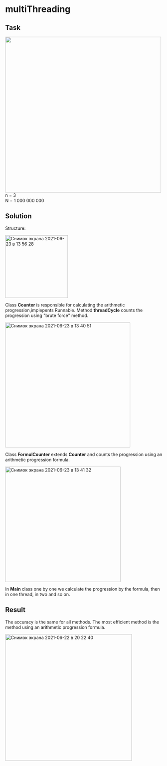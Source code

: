 # multiThreading
## Task
<img src="https://user-images.githubusercontent.com/85234616/123069897-ed936f00-d41b-11eb-8c15-3aa38cac1528.jpg" width="500">
n = 3 <br/>
N = 1 000 000 000

## Solution
Structure:

<img width="201" alt="Снимок экрана 2021-06-23 в 13 56 28" src="https://user-images.githubusercontent.com/85234616/123085502-fd667f80-d42a-11eb-84c6-5ff7497c8b13.png">

Class **Counter** is responsible for calculating the arithmetic progression,implepents Runnable.  Method **threadCycle** counts the progression using "brute force" method. 

<img width="401" alt="Снимок экрана 2021-06-23 в 13 40 51" src="https://user-images.githubusercontent.com/85234616/123084967-67caf000-d42a-11eb-9a73-6d60893f6c75.png">


Class **FormulCounter** extends **Counter** and counts the progression using an arithmetic progression formula. 

<img width="370" alt="Снимок экрана 2021-06-23 в 13 41 32" src="https://user-images.githubusercontent.com/85234616/123263566-c9aa5900-d501-11eb-90fd-4b23a6133c7d.png">

In **Main** class one by one we calculate the progression by the formula, then in one thread, in two and so on. 

## Result

The accuracy is the same for all methods. The most efficient method is the method using an arithmetic progression formula.

<img width="406" alt="Снимок экрана 2021-06-22 в 20 22 40" src="https://user-images.githubusercontent.com/85234616/123070347-58dd4100-d41c-11eb-96de-d13ee3db2ef8.png">

